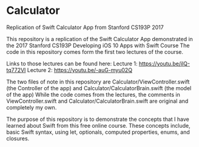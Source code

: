 # Calculator
Replication of Swift Calculator App from Stanford CS193P 2017

This repository is a replication of the Swift Calculator App demonstrated in the 2017 Stanford CS193P Developing iOS 10 Apps with Swift Course
The code in this repository comes form the first two lectures of the course.

Links to those lectures can be found here:
Lecture 1: https://youtu.be/ilQ-tq772VI
Lecture 2: https://youtu.be/-auG-myu02Q

The two files of note in this repository are Calculator/ViewController.swift (the Controller of the app) and Calculator/CalculatorBrain.swift (the model of the app)
While the code comes from the lectures, the comments in ViewController.swift and Calculator/CalculatorBrain.swift are original and completely my own.

The purpose of this repository is to demonstrate the concepts that I have learned about Swift from this free online course.
These concepts include, basic Swift syntax, using let, optionals, computed properties, enums, and closures.

